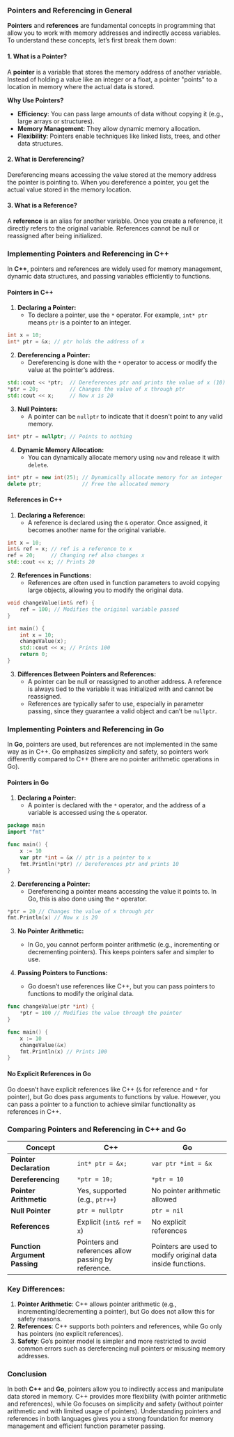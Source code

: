 ### Pointers and Referencing in General

**Pointers** and **references** are fundamental concepts in programming that allow you to work with memory addresses and indirectly access variables. To understand these concepts, let’s first break them down:

#### 1. **What is a Pointer?**

A **pointer** is a variable that stores the memory address of another variable. Instead of holding a value like an integer or a float, a pointer "points" to a location in memory where the actual data is stored.

**Why Use Pointers?**

- **Efficiency**: You can pass large amounts of data without copying it (e.g., large arrays or structures).
- **Memory Management**: They allow dynamic memory allocation.
- **Flexibility**: Pointers enable techniques like linked lists, trees, and other data structures.

#### 2. **What is Dereferencing?**

Dereferencing means accessing the value stored at the memory address the pointer is pointing to. When you dereference a pointer, you get the actual value stored in the memory location.

#### 3. **What is a Reference?**

A **reference** is an alias for another variable. Once you create a reference, it directly refers to the original variable. References cannot be null or reassigned after being initialized.

### Implementing Pointers and Referencing in C++

In **C++**, pointers and references are widely used for memory management, dynamic data structures, and passing variables efficiently to functions.

#### Pointers in C++

1. **Declaring a Pointer:**
   - To declare a pointer, use the `*` operator. For example, `int* ptr` means `ptr` is a pointer to an integer.

```cpp
int x = 10;
int* ptr = &x; // ptr holds the address of x
```

2. **Dereferencing a Pointer:**
   - Dereferencing is done with the `*` operator to access or modify the value at the pointer’s address.

```cpp
std::cout << *ptr;  // Dereferences ptr and prints the value of x (10)
*ptr = 20;          // Changes the value of x through ptr
std::cout << x;     // Now x is 20
```

3. **Null Pointers:**
   - A pointer can be `nullptr` to indicate that it doesn't point to any valid memory.

```cpp
int* ptr = nullptr; // Points to nothing
```

4. **Dynamic Memory Allocation:**
   - You can dynamically allocate memory using `new` and release it with `delete`.

```cpp
int* ptr = new int(25); // Dynamically allocate memory for an integer
delete ptr;             // Free the allocated memory
```

#### References in C++

1. **Declaring a Reference:**
   - A reference is declared using the `&` operator. Once assigned, it becomes another name for the original variable.

```cpp
int x = 10;
int& ref = x; // ref is a reference to x
ref = 20;     // Changing ref also changes x
std::cout << x; // Prints 20
```

2. **References in Functions:**
   - References are often used in function parameters to avoid copying large objects, allowing you to modify the original data.

```cpp
void changeValue(int& ref) {
    ref = 100; // Modifies the original variable passed
}

int main() {
    int x = 10;
    changeValue(x);
    std::cout << x; // Prints 100
    return 0;
}
```

3. **Differences Between Pointers and References:**
   - A pointer can be null or reassigned to another address. A reference is always tied to the variable it was initialized with and cannot be reassigned.
   - References are typically safer to use, especially in parameter passing, since they guarantee a valid object and can’t be `nullptr`.

### Implementing Pointers and Referencing in Go

In **Go**, pointers are used, but references are not implemented in the same way as in C++. Go emphasizes simplicity and safety, so pointers work differently compared to C++ (there are no pointer arithmetic operations in Go).

#### Pointers in Go

1. **Declaring a Pointer:**
   - A pointer is declared with the `*` operator, and the address of a variable is accessed using the `&` operator.

```go
package main
import "fmt"

func main() {
    x := 10
    var ptr *int = &x // ptr is a pointer to x
    fmt.Println(*ptr) // Dereferences ptr and prints 10
}
```

2. **Dereferencing a Pointer:**
   - Dereferencing a pointer means accessing the value it points to. In Go, this is also done using the `*` operator.

```go
*ptr = 20 // Changes the value of x through ptr
fmt.Println(x) // Now x is 20
```

3. **No Pointer Arithmetic:**

   - In Go, you cannot perform pointer arithmetic (e.g., incrementing or decrementing pointers). This keeps pointers safer and simpler to use.

4. **Passing Pointers to Functions:**
   - Go doesn’t use references like C++, but you can pass pointers to functions to modify the original data.

```go
func changeValue(ptr *int) {
    *ptr = 100 // Modifies the value through the pointer
}

func main() {
    x := 10
    changeValue(&x)
    fmt.Println(x) // Prints 100
}
```

#### No Explicit References in Go

Go doesn’t have explicit references like C++ (`&` for reference and `*` for pointer), but Go does pass arguments to functions by value. However, you can pass a pointer to a function to achieve similar functionality as references in C++.

### Comparing Pointers and Referencing in C++ and Go

| Concept                       | C++                                                 | Go                                                          |
| ----------------------------- | --------------------------------------------------- | ----------------------------------------------------------- |
| **Pointer Declaration**       | `int* ptr = &x;`                                    | `var ptr *int = &x`                                         |
| **Dereferencing**             | `*ptr = 10;`                                        | `*ptr = 10`                                                 |
| **Pointer Arithmetic**        | Yes, supported (e.g., `ptr++`)                      | No pointer arithmetic allowed                               |
| **Null Pointer**              | `ptr = nullptr`                                     | `ptr = nil`                                                 |
| **References**                | Explicit (`int& ref = x`)                           | No explicit references                                      |
| **Function Argument Passing** | Pointers and references allow passing by reference. | Pointers are used to modify original data inside functions. |

### Key Differences:

1. **Pointer Arithmetic**: C++ allows pointer arithmetic (e.g., incrementing/decrementing a pointer), but Go does not allow this for safety reasons.
2. **References**: C++ supports both pointers and references, while Go only has pointers (no explicit references).
3. **Safety**: Go’s pointer model is simpler and more restricted to avoid common errors such as dereferencing null pointers or misusing memory addresses.

### Conclusion

In both **C++** and **Go**, pointers allow you to indirectly access and manipulate data stored in memory. C++ provides more flexibility (with pointer arithmetic and references), while Go focuses on simplicity and safety (without pointer arithmetic and with limited usage of pointers). Understanding pointers and references in both languages gives you a strong foundation for memory management and efficient function parameter passing.
